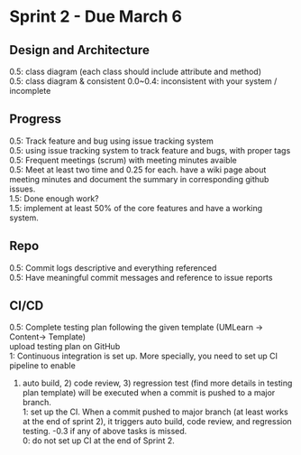 # Sprint 2 - Due March 6

## Design and Architecture
  0.5: class diagram (each class should include attribute and method)  
    0.5: class diagram & consistent 0.0~0.4: inconsistent with your system / incomplete

## Progress
  0.5: Track feature and bug using issue tracking system  
    0.5: using issue tracking system to track feature and bugs, with proper tags  
  0.5: Frequent meetings (scrum) with meeting minutes avaible  
    0.5: Meet at least two time and 0.25 for each. have a wiki page about meeting minutes and document the summary in corresponding github issues.   
  1.5: Done enough work?  
    1.5: implement at least 50% of the core features and have a working system.  
    
## Repo
  0.5: Commit logs descriptive and everything referenced  
    0.5: Have meaningful commit messages and reference to issue reports  
    
## CI/CD
  0.5: Complete testing plan following the given template (UMLearn -> Content-> Template)  
    upload testing plan on GitHub  
  1: Continuous integration is set up. More specially, you need to set up CI pipeline to enable 
  1) auto build, 2) code review, 3) regression test (find more details in testing plan template) will be executed when a commit is pushed to a major branch.  
    1: set up the CI. When a commit pushed to major branch (at least works at the end of sprint 2), it triggers auto build, code review, and regression testing.   -0.3 if any of above tasks is missed.   
    0: do not set up CI at the end of Sprint 2.  
